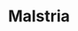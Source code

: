 ---
# Feel free to add content and custom Front Matter to this file.
# To modify the layout, see https://jekyllrb.com/docs/themes/#overriding-theme-defaults

title: "Malstria"
layout: Malstria
permalink: /Malstria.html
---